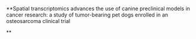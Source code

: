 **Spatial transcriptomics advances the use of canine preclinical models in cancer research: a study of tumor-bearing pet dogs enrolled in an osteosarcoma clinical trial

**
